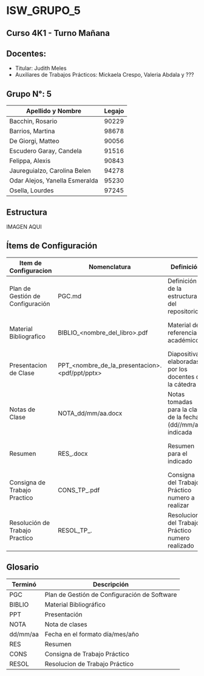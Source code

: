 # ISW_GRUPO_5
## Curso 4K1 - Turno Mañana
## Docentes:
- Titular: Judith Meles
- Auxiliares de Trabajos Prácticos: Mickaela Crespo, Valeria Abdala y ???

## Grupo N°: 5
| Apellido y Nombre | Legajo |
|--------------|------|
| Bacchin, Rosario | 90229 |
| Barrios, Martina | 98678 |
| De Giorgi, Matteo | 90056 |
| Escudero Garay, Candela | 91516 |
| Felippa, Alexis | 90843 |
| Jaureguialzo, Carolina Belen | 94278 |
| Odar Alejos, Yanella Esmeralda | 95230 |
| Osella, Lourdes | 97245 |

## Estructura
IMAGEN AQUI

## Ítems de Configuración
| Item de Configuracion | Nomenclatura | Definición | Ubicación |
|-----------------------|--------------|------------|-----------|
| Plan de Gestión de Configuración | PGC.md | Definición de la estructura del repositorio | / |
| Material Bibliografico | BIBLIO_<nombre_del_libro>.pdf | Material de referencia académico | /Material Teórico/Material de la UV/Bibliografía |
| Presentacion de Clase | PPT_<nombre_de_la_presentacion>.<pdf/ppt/pptx> | Diapositivas elaboradas por los docentes de la cátedra | /Material Teórico/Material de la UV/Presentación de Clases |
| Notas de Clase | NOTA_dd/mm/aa.docx | Notas tomadas para la clase de la fecha (dd//mm/aa) indicada | /Material Teórico/Material de elaboración propia/Notas de clases |
| Resumen | RES_<tema>.docx | Resumen para el <tema> indicado | /Material Teórico/Material de elaboración propia/Resúmenes |
| Consigna de Trabajo Practico | CONS_TP_<nro>.pdf | Consigna del Trabajo Práctico numero <nro> a realizar | /Material Práctico/Trabajo Practicos/TP_<nro> |
| Resolución de Trabajo Practico | RESOL_TP_<nro>.<pdf> | Resolucion del Trabajo Práctico numero <nro> realizado | /Material Práctico/Trabajo Practicos/TP_<nro> |



## Glosario
| Terminó | Descripción |
|-----------------------|--------------|
| PGC | Plan de Gestión de Configuración de Software |
| BIBLIO | Material Bibliográfico |
| PPT | Presentación |
| NOTA | Nota de clases |
| dd/mm/aa | Fecha en el formato día/mes/año |
| RES | Resumen |
| CONS | Consigna de Trabajo Práctico |
| RESOL | Resolucion de Trabajo Práctico |
